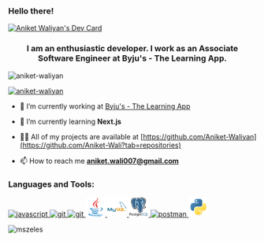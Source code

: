 ### Hello there!

<a href="https://app.daily.dev/aniketwaliyan"><img src="https://api.daily.dev/devcards/d322d16f25644bddbbf5a258dbd7252d.png?r=pm3" width="400" alt="Aniket Waliyan's Dev Card"/></a>

<h3 align="center">I am an enthusiastic developer. I work as an Associate Software Engineer at Byju's - The Learning App.</h3>

<p align="left"> <img src="https://komarev.com/ghpvc/?username=aniket-waliyan&label=Profile%20views&color=0e75b6&style=flat" alt="aniket-waliyan" /> </p>

<p align="left"> <a href="https://github.com/ryo-ma/github-profile-trophy"><img src="https://github-profile-trophy.vercel.app/?username=Aniket-Wali" alt="aniket-waliyan" /></a> </p>

- 🔭 I’m currently working at [Byju's - The Learning App](https://byjus.com/)

- 🌱 I’m currently learning **Next.js**

- 👨‍💻 All of my projects are available at [https://github.com/Aniket-Waliyan](https://github.com/Aniket-Wali?tab=repositories)

- 📫 How to reach me **aniket.wali007@gmail.com**

<h3 align="left">Languages and Tools:</h3>
<p align="left"> <a href="https://developer.mozilla.org/en-US/docs/Learn/Getting_started_with_the_web/JavaScript_basics" target="_blank" rel="noreferrer"> <img src="https://raw.githubusercontent.com/jmnote/z-icons/master/svg/javascript.svg" alt="javascript" width="40" height="40"/> </a> <a href="https://git-scm.com/" target="_blank" rel="noreferrer"> <img src="https://www.vectorlogo.zone/logos/git-scm/git-scm-icon.svg" alt="git" width="40" height="40"/> </a> <a href="https://getbootstrap.com/" target="_blank" rel="noreferrer"> <img src="https://raw.githubusercontent.com/jmnote/z-icons/master/svg/bootstrap.svg" alt="git" width="40" height="40"/> </a><a href="https://www.java.com" target="_blank" rel="noreferrer"> <img src="https://raw.githubusercontent.com/devicons/devicon/master/icons/java/java-original.svg" alt="java" width="40" height="40"/> </a> <a href="https://www.mysql.com/" target="_blank" rel="noreferrer"> <img src="https://raw.githubusercontent.com/devicons/devicon/master/icons/mysql/mysql-original-wordmark.svg" alt="mysql" width="40" height="40"/> </a> <a href="https://www.postgresql.org" target="_blank" rel="noreferrer"> <img src="https://raw.githubusercontent.com/devicons/devicon/master/icons/postgresql/postgresql-original-wordmark.svg" alt="postgresql" width="40" height="40"/> </a> <a href="https://postman.com" target="_blank" rel="noreferrer"> <img src="https://www.vectorlogo.zone/logos/getpostman/getpostman-icon.svg" alt="postman" width="40" height="40"/> </a> <a href="https://www.python.org" target="_blank" rel="noreferrer"> <img src="https://raw.githubusercontent.com/devicons/devicon/master/icons/python/python-original.svg" alt="python" width="40" height="40"/> </a> </p>


<p><img align="left" src="https://github-readme-stats.vercel.app/api/top-langs?username=aniket-waliyan&show_icons=true&locale=en&layout=compact" alt="mszeles" /></p>
